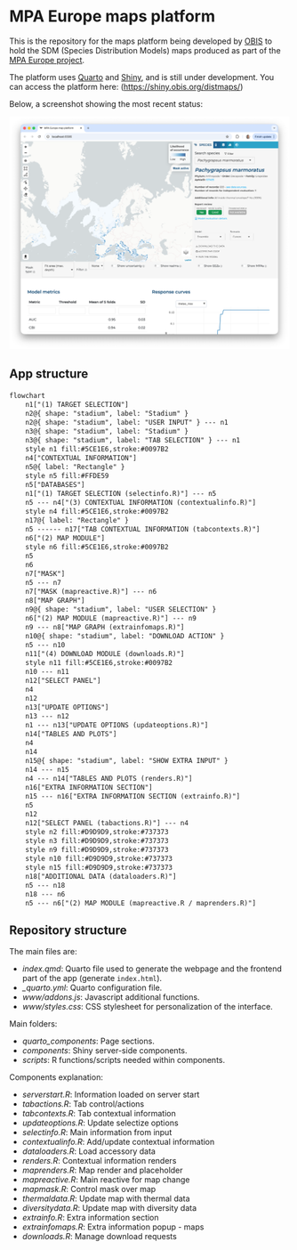# MPA Europe maps platform

This is the repository for the maps platform being developed by [OBIS](https://obis.org) to hold the SDM (Species Distribution Models) maps produced as part of the [MPA Europe project](https://mpa-europe.eu/).

The platform uses [Quarto](https://quarto.org/) and [Shiny](https://shiny.posit.co/), and is still under development. You can access the platform here: (https://shiny.obis.org/distmaps/)

Below, a screenshot showing the most recent status:

![](readme_files/status_22oct25.png)

## App structure

```mermaid
flowchart
	n1["(1) TARGET SELECTION"]
	n2@{ shape: "stadium", label: "Stadium" }
	n2@{ shape: "stadium", label: "USER INPUT" } --- n1
	n3@{ shape: "stadium", label: "Stadium" }
	n3@{ shape: "stadium", label: "TAB SELECTION" } --- n1
	style n1 fill:#5CE1E6,stroke:#0097B2
	n4["CONTEXTUAL INFORMATION"]
	n5@{ label: "Rectangle" }
	style n5 fill:#FFDE59
	n5["DATABASES"]
	n1["(1) TARGET SELECTION (selectinfo.R)"] --- n5
	n5 --- n4["(3) CONTEXTUAL INFORMATION (contextualinfo.R)"]
	style n4 fill:#5CE1E6,stroke:#0097B2
	n17@{ label: "Rectangle" }
	n5 ------ n17["TAB CONTEXTUAL INFORMATION (tabcontexts.R)"]
	n6["(2) MAP MODULE"]
	style n6 fill:#5CE1E6,stroke:#0097B2
	n5
	n6
	n7["MASK"]
	n5 --- n7
	n7["MASK (mapreactive.R)"] --- n6
	n8["MAP GRAPH"]
	n9@{ shape: "stadium", label: "USER SELECTION" }
	n6["(2) MAP MODULE (mapreactive.R)"] --- n9
	n9 --- n8["MAP GRAPH (extrainfomaps.R)"]
	n10@{ shape: "stadium", label: "DOWNLOAD ACTION" }
	n5 --- n10
	n11["(4) DOWNLOAD MODULE (downloads.R)"]
	style n11 fill:#5CE1E6,stroke:#0097B2
	n10 --- n11
	n12["SELECT PANEL"]
	n4
	n12
	n13["UPDATE OPTIONS"]
	n13 --- n12
	n1 --- n13["UPDATE OPTIONS (updateoptions.R)"]
	n14["TABLES AND PLOTS"]
	n4
	n14
	n15@{ shape: "stadium", label: "SHOW EXTRA INPUT" }
	n14 --- n15
	n4 --- n14["TABLES AND PLOTS (renders.R)"]
	n16["EXTRA INFORMATION SECTION"]
	n15 --- n16["EXTRA INFORMATION SECTION (extrainfo.R)"]
	n5
	n12
	n12["SELECT PANEL (tabactions.R)"] --- n4
	style n2 fill:#D9D9D9,stroke:#737373
	style n3 fill:#D9D9D9,stroke:#737373
	style n9 fill:#D9D9D9,stroke:#737373
	style n10 fill:#D9D9D9,stroke:#737373
	style n15 fill:#D9D9D9,stroke:#737373
	n18["ADDITIONAL DATA (dataloaders.R)"]
	n5 --- n18
	n18 --- n6
	n5 --- n6["(2) MAP MODULE (mapreactive.R / maprenders.R)"]
```

## Repository structure

The main files are:

- *index.qmd*: Quarto file used to generate the webpage and the frontend part of the app (generate `index.html`).
- *_quarto.yml*: Quarto configuration file.
- *www/addons.js*: Javascript additional functions.
- *www/styles.css*: CSS stylesheet for personalization of the interface.

Main folders:

- *quarto_components*: Page sections.
- *components*: Shiny server-side components.
- *scripts*: R functions/scripts needed within components.

Components explanation:

- *serverstart.R*: Information loaded on server start  
- *tabactions.R*: Tab control/actions  
- *tabcontexts.R*: Tab contextual information  
- *updateoptions.R*: Update selectize options  
- *selectinfo.R*: Main information from input  
- *contextualinfo.R*: Add/update contextual information  
- *dataloaders.R*: Load accessory data  
- *renders.R*: Contextual information renders  
- *maprenders.R*: Map render and placeholder  
- *mapreactive.R*: Main reactive for map change  
- *mapmask.R*: Control mask over map  
- *thermaldata.R*: Update map with thermal data  
- *diversitydata.R*: Update map with diversity data  
- *extrainfo.R*: Extra information section  
- *extrainfomaps.R*: Extra information popup - maps  
- *downloads.R*: Manage download requests  
